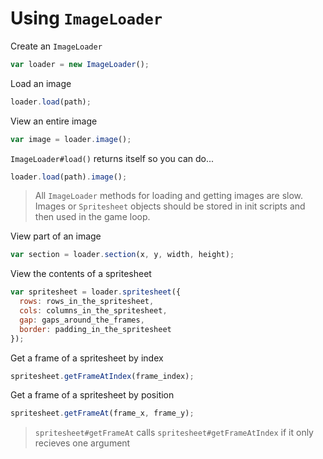 # Using `ImageLoader`
Create an `ImageLoader`
```js
var loader = new ImageLoader();
```
Load an image
```js
loader.load(path);
```
View an entire image
```js
var image = loader.image();
```
`ImageLoader#load()` returns itself so you can do...
```js
loader.load(path).image();
```
> All `ImageLoader` methods for loading and getting images are slow. Images or `Spritesheet` objects should be stored in init scripts and then used in the game loop.

View part of an image
```js
var section = loader.section(x, y, width, height);
```
View the contents of a spritesheet
```js
var spritesheet = loader.spritesheet({
  rows: rows_in_the_spritesheet,
  cols: columns_in_the_spritesheet,
  gap: gaps_around_the_frames,
  border: padding_in_the_spritesheet
});
```
Get a frame of a spritesheet by index
```js
spritesheet.getFrameAtIndex(frame_index);
```
Get a frame of a spritesheet by position
```js
spritesheet.getFrameAt(frame_x, frame_y);
```
> `spritesheet#getFrameAt` calls `spritesheet#getFrameAtIndex` if it only recieves one argument
